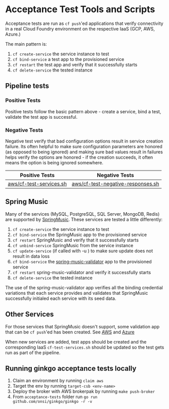 # Acceptance Test Tools and Scripts

Acceptance tests are run as `cf push`'ed applications that verify connectivity in a real Cloud Foundry environment on the respective IaaS (GCP, AWS, Azure.)

The main pattern is:
1. `cf create-service` the service instance to test
2. `cf bind-service` a test app to the provisioned service
3. `cf restart` the test app and verify that it successfully starts
4. `cf delete-service` the tested instance 

## Pipeline tests
### Positive Tests
Positive tests follow the basic pattern above - create a service, bind a test, validate the test app is successful.

### Negative Tests
Negative test verify that bad configuration options result in service creation failure. Its often helpful to make sure configuration parameters are honored (as opposed to being ignored) and making sure bad values result in failures helps verify the options are honored - if the creation succeeds, it often means the option is being ignored somewhere.


| Positive Tests | Negative Tests |
|----------------|----------------|
| [aws/cf-test-services.sh](./aws/cf-test-services.sh) | [aws/cf-test-negative-responses.sh](./aws/cf-test-negative-responses.sh) |

## Spring Music

Many of the services (MySQL, PostgreSQL, SQL Server, MongoDB, Redis) are supported by [SpringMusic](https://github.com/cloudfoundry-samples/spring-music). These services are tested a little differently:
1. `cf create-service` the service instance to test
2. `cf bind-service` the SpringMusic app to the provisioned service
3. `cf restart` SpringMusic and verify that it successfully starts
4. `cf unbind-service` SpringMusic from the service instance
5. `cf update-service` (if called with -u <plan>) to make sure update does not result in data loss
6. `cf bind-service` the [spring-music-validator](./spring-music-validator) app to the provisioned service
7. `cf restart` spring-music-validator and verify it successfully starts 
8. `cf delete-service` the tested instance 

The use of the spring-music-validator app verifies all the binding credential variations that each service provides and validates that SpringMusic successfully initialed each service with its seed data.

## Other Services

For those services that SpringMusic doesn't support, some validation app that can be `cf push`'ed has been created. See [AWS](./aws) and [Azure](./azure)

When new services are added, test apps should be created and the corresponding IaaS `cf-test-services.sh` should be updated so the test gets run as part of the pipeline.


## Running ginkgo acceptance tests locally

1. Claim an environment by running `claim aws`
1. Target the env by running `target-csb <env-name>`
1. Deploy the broker with AWS brokerpak by running `make push-broker`
1. From `acceptance-tests` folder run `go run github.com/onsi/ginkgo/ginkgo -r -v`
